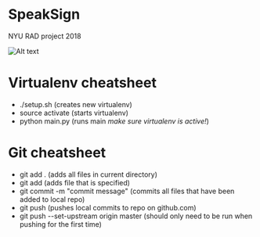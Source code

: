 # SpeakSign
NYU RAD project 2018

![Alt text](https://jcunniff.net/f/you-can-do-it.jpg)

# Virtualenv cheatsheet
- ./setup.sh (creates new virtualenv)
- source activate (starts virtualenv)
- python main.py (runs main *make sure virtualenv is active!*)

# Git cheatsheet
- git add . (adds all files in current directory)
- git add <filename> (adds file that is specified)
- git commit -m "commit message" (commits all files that have been added to local repo)
- git push (pushes local commits to repo on github.com)
- git push --set-upstream origin master (should only need to be run when pushing for the first time)
